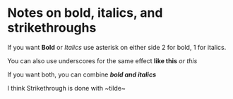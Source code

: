 # Notes on bold, italics, and strikethroughs

If you want **Bold** or *Italics* use asterisk on either side 2 for bold, 1 for italics.

You can also use underscores for the same effect __like this__ _or this_

If you want both, you can combine **_bold and italics_**

I think Strikethrough is done with ~tilde~
